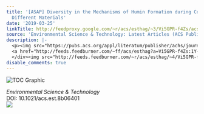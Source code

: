 ```yaml
---
title: '[ASAP] Diversity in the Mechanisms of Humin Formation during Composting with
  Different Materials'
date: '2019-03-25'
linkTitle: http://feedproxy.google.com/~r/acs/esthag/~3/Vi5GPR-f4Zs/acs.est.8b06401
source: 'Environmental Science & Technology: Latest Articles (ACS Publications)'
description: |-
  <p><img src="https://pubs.acs.org/appl/literatum/publisher/achs/journals/content/esthag/0/esthag.ahead-of-print/acs.est.8b06401/20190325/images/medium/es-2018-06401e_0001.gif" alt="TOC Graphic"/></p><div><cite>Environmental Science & Technology</cite></div><div>DOI: 10.1021/acs.est.8b06401</div><div class="feedflare">
  <a href="http://feeds.feedburner.com/~ff/acs/esthag?a=Vi5GPR-f4Zs:1Y-cQpEiT7k:yIl2AUoC8zA"><img src="http://feeds.feedburner.com/~ff/acs/esthag?d=yIl2AUoC8zA" border="0"></img></a>
  </div><img src="http://feeds.feedburner.com/~r/acs/esthag/~4/Vi5GPR-f4Zs" height="1" width="1" ...
disable_comments: true
---
```

<p><img src="https://pubs.acs.org/appl/literatum/publisher/achs/journals/content/esthag/0/esthag.ahead-of-print/acs.est.8b06401/20190325/images/medium/es-2018-06401e_0001.gif" alt="TOC Graphic"/></p><div><cite>Environmental Science & Technology</cite></div><div>DOI: 10.1021/acs.est.8b06401</div><div class="feedflare">
<a href="http://feeds.feedburner.com/~ff/acs/esthag?a=Vi5GPR-f4Zs:1Y-cQpEiT7k:yIl2AUoC8zA"><img src="http://feeds.feedburner.com/~ff/acs/esthag?d=yIl2AUoC8zA" border="0"></img></a>
</div><img src="http://feeds.feedburner.com/~r/acs/esthag/~4/Vi5GPR-f4Zs" height="1" width="1" ...